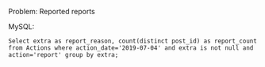 Problem: Reported reports

MySQL: 

```
Select extra as report_reason, count(distinct post_id) as report_count from Actions where action_date='2019-07-04' and extra is not null and action='report' group by extra; 

```

